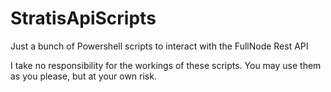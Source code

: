 # StratisApiScripts
Just a bunch of Powershell scripts to interact with the FullNode Rest API

I take no responsibility for the workings of these scripts. You may use them as you please, but at your own risk.
